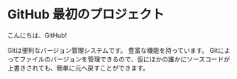 # GitHub 最初のプロジェクト

こんにちは、GitHub!

Gitは便利なバージョン管理システムです。
豊富な機能を持っています。
Gitによってファイルのバージョンを管理できるので、仮にほかの誰かにソースコードが上書きされても、簡単に元へ戻すことができます。
